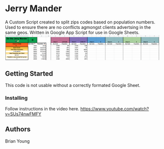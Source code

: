 # Jerry Mander

A Custom Script created to split zips codes based on population numbers. Used to ensure there are no conflicts agmongst clients advertsing in the same geos. Written in Google App Script for use in Google Sheets.
<img src="/images/JerryMander.png" alt="preview of Google Sheet" title="Jerry Mander Tool">


## Getting Started

This code is not usable without a correctly formated Google Sheet. 

### Installing

Follow instructions in the video here. 
https://www.youtube.com/watch?v=SUs74nwFMFY


## Authors

Brian Young
